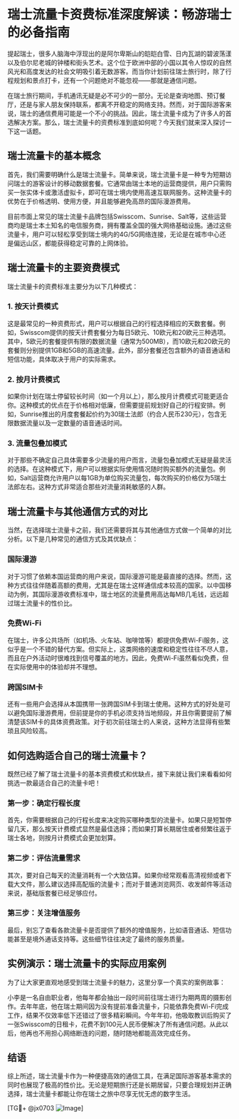 # 瑞士流量卡资费标准深度解读：畅游瑞士的必备指南

提起瑞士，很多人脑海中浮现出的是阿尔卑斯山的皑皑白雪、日内瓦湖的碧波荡漾以及伯尔尼老城的钟楼和街头艺术。这个位于欧洲中部的小国以其令人惊叹的自然风光和高度发达的社会文明吸引着无数游客。而当你计划前往瑞士旅行时，除了行程规划和景点打卡，还有一个问题绝对不能忽视——那就是通信问题。

在瑞士旅行期间，手机通讯无疑是必不可少的一部分。无论是查询地图、预订餐厅，还是与家人朋友保持联系，都离不开稳定的网络支持。然而，对于国际游客来说，瑞士的通信费用可能是一个不小的挑战。因此，瑞士流量卡成为了许多人的首选解决方案。那么，瑞士流量卡的资费标准到底如何呢？今天我们就来深入探讨一下这一话题。

## 瑞士流量卡的基本概念

首先，我们需要明确什么是瑞士流量卡。简单来说，瑞士流量卡是一种专为短期访问瑞士的游客设计的移动数据套餐。它通常由瑞士本地的运营商提供，用户只需购买一张实体卡或激活虚拟卡，即可在瑞士境内使用高速互联网服务。这种流量卡的优势在于价格透明、使用方便，并且能够避免高昂的国际漫游费用。

目前市面上常见的瑞士流量卡品牌包括Swisscom、Sunrise、Salt等，这些运营商均是瑞士本土知名的电信服务商，拥有覆盖全国的强大网络基础设施。通过这些流量卡，用户可以轻松享受到瑞士境内的4G/5G网络连接，无论是在城市中心还是偏远山区，都能获得稳定可靠的上网体验。

## 瑞士流量卡的主要资费模式

瑞士流量卡的资费标准主要分为以下几种模式：

### 1. 按天计费模式

这是最常见的一种资费形式，用户可以根据自己的行程选择相应的天数套餐。例如，Swisscom提供的按天计费套餐分为每日5欧元、10欧元和20欧元三种选项。其中，5欧元的套餐提供有限的数据流量（通常为500MB），而10欧元和20欧元的套餐则分别提供1GB和5GB的高速流量。此外，部分套餐还包含额外的语音通话和短信功能，具体取决于用户的实际需求。

### 2. 按月计费模式

如果你计划在瑞士停留较长时间（如一个月以上），那么按月计费模式可能更适合你。这种模式的优点在于价格相对低廉，但需要提前规划好自己的行程安排。例如，Sunrise推出的月度套餐起价约为30瑞士法郎（约合人民币230元），包含无限数据流量以及一定数量的语音通话时间。

### 3. 流量包叠加模式

对于那些不确定自己具体需要多少流量的用户而言，流量包叠加模式无疑是最灵活的选择。在这种模式下，用户可以根据实际使用情况随时购买额外的流量包。例如，Salt运营商允许用户以每1GB为单位购买流量包，每次购买的价格仅为5瑞士法郎左右。这种方式非常适合那些对流量消耗敏感的人群。

## 瑞士流量卡与其他通信方式的对比

当然，在选择瑞士流量卡之前，我们还需要将其与其他通信方式做一个简单的对比分析。以下是几种常见的通信方式及其优缺点：

### 国际漫游

对于习惯了依赖本国运营商的用户来说，国际漫游可能是最直接的选择。然而，这种方式往往伴随着高额的费用，尤其是在瑞士这样通信成本较高的国家。以中国移动为例，其国际漫游收费标准中，瑞士地区的流量费用高达每MB几毛钱，远远超过瑞士流量卡的性价比。

### 免费Wi-Fi

在瑞士，许多公共场所（如机场、火车站、咖啡馆等）都提供免费Wi-Fi服务，这似乎是一个不错的替代方案。但实际上，这类网络的速度和稳定性往往不尽人意，而且在户外活动时很难找到信号覆盖的地方。因此，免费Wi-Fi虽然看似免费，但在实际使用中的体验却并不理想。

### 跨国SIM卡

还有一些用户会选择从本国携带一张跨国SIM卡到瑞士使用。这种方式的好处是可以避免国际漫游费用，但前提是你的手机必须支持当地频段，并且你需要提前了解清楚该SIM卡的具体资费政策。对于初次前往瑞士的人来说，这种方法显得有些繁琐且风险较高。

## 如何选购适合自己的瑞士流量卡？

既然已经了解了瑞士流量卡的基本资费模式和优缺点，接下来就让我们来看看如何挑选一款最适合自己的流量卡吧！

### 第一步：确定行程长度

首先，你需要根据自己的行程长度来决定购买哪种类型的流量卡。如果只是短暂停留几天，那么按天计费模式显然是最佳选择；而如果打算长期居住或者频繁往返于瑞士各地，则按月计费模式会更加划算。

### 第二步：评估流量需求

其次，要对自己每天的流量消耗有一个大致估算。如果你经常观看高清视频或者下载大文件，那么建议选择高配版的流量卡；而对于普通浏览网页、收发邮件等活动来说，基础版套餐已经足够应付。

### 第三步：关注增值服务

最后，别忘了查看各款流量卡是否提供了额外的增值服务，比如语音通话、短信功能甚至是境外通话支持等。这些细节往往决定了最终的服务质量。

## 实例演示：瑞士流量卡的实际应用案例

为了让大家更直观地感受到瑞士流量卡的魅力，这里分享一个真实的案例故事：

小李是一名自由职业者，他每年都会抽出一段时间前往瑞士进行为期两周的摄影创作。去年年底，他在瑞士期间因为没有提前准备流量卡，只能依靠免费Wi-Fi完成工作，结果不仅效率低下还错过了很多精彩瞬间。今年年初，他吸取教训后购买了一张Swisscom的日租卡，花费不到100元人民币便解决了所有通信问题。从此以后，他再也不用担心网络断连的问题，随时随地都能高效完成任务。

## 结语

综上所述，瑞士流量卡作为一种便捷高效的通信工具，在满足国际游客基本需求的同时也展现了极高的性价比。无论是短期旅行还是长期居留，只要合理规划并正确选择，瑞士流量卡都能让你在瑞士之旅中尽享无忧无虑的数字生活。

[TG💪+ @jx0703 ![Image](https://github.com/user-attachments/assets/dbca1d08-cadb-493c-b0ec-ad6f7a83f270)]